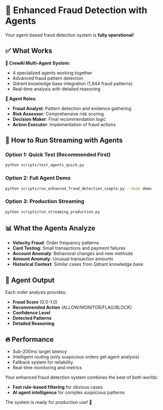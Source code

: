 # 🚨 Enhanced Fraud Detection with Agents

Your agent-based fraud detection system is **fully operational**! 

## ✅ What Works

**🤖 CrewAI Multi-Agent System:**
- 4 specialized agents working together
- Advanced fraud pattern detection
- Qdrant knowledge base integration (1,944 fraud patterns)
- Real-time analysis with detailed reasoning

**🎯 Agent Roles:**
- **Fraud Analyst**: Pattern detection and evidence gathering
- **Risk Assessor**: Comprehensive risk scoring
- **Decision Maker**: Final recommendation logic  
- **Action Executor**: Implementation of fraud actions

## 🚀 How to Run Streaming with Agents

### Option 1: Quick Test (Recommended First)
```bash
python scripts/test_agents_quick.py
```

### Option 2: Full Agent Demo
```bash
python scripts/run_enhanced_fraud_detection_simple.py --mode demo
```

### Option 3: Production Streaming
```bash
python scripts/run_streaming_production.py
```

## 📊 What the Agents Analyze

- **Velocity Fraud**: Order frequency patterns
- **Card Testing**: Small transactions and payment failures
- **Account Anomaly**: Behavioral changes and new methods
- **Amount Anomaly**: Unusual transaction amounts
- **Historical Context**: Similar cases from Qdrant knowledge base

## 🎯 Agent Output

Each order analysis provides:
- **Fraud Score** (0.0-1.0)
- **Recommended Action** (ALLOW/MONITOR/FLAG/BLOCK)
- **Confidence Level**
- **Detected Patterns**
- **Detailed Reasoning**

## 🔥 Performance

- Sub-200ms target latency
- Intelligent routing (only suspicious orders get agent analysis)
- Fallback system for reliability
- Real-time monitoring and metrics

Your enhanced fraud detection system combines the best of both worlds:
- **Fast rule-based filtering** for obvious cases
- **AI agent intelligence** for complex suspicious patterns

The system is ready for production use! 🎉